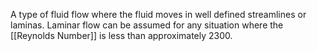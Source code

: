 A type of fluid flow where the fluid moves in well defined streamlines or laminas. Laminar flow can be assumed for any situation where the [[Reynolds Number]] is less than approximately 2300.